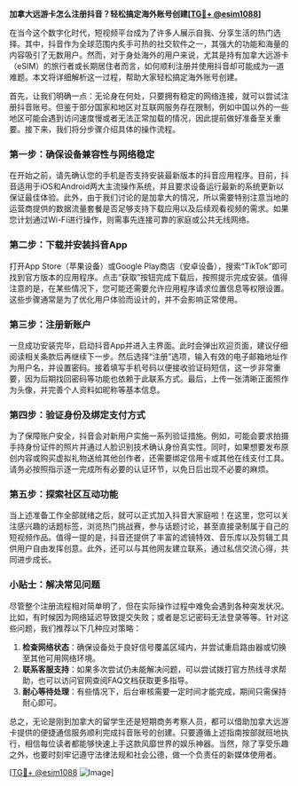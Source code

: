 **加拿大远游卡怎么注册抖音？轻松搞定海外账号创建[[TG💪+ @esim1088](https://t.me/s/esim1088)]**

在当今这个数字化时代，短视频平台成为了许多人展示自我、分享生活的热门选择。其中，抖音作为全球范围内炙手可热的社交软件之一，其强大的功能和海量的内容吸引了无数用户。然而，对于身处海外的用户来说，尤其是持有加拿大远游卡（eSIM）的旅行者或长期居住者而言，如何顺利注册并使用抖音却可能成为一道难题。本文将详细解析这一过程，帮助大家轻松搞定海外账号创建。

首先，让我们明确一点：无论身在何处，只要拥有稳定的网络连接，就可以尝试注册抖音账号。但鉴于部分国家和地区对互联网服务存在限制，例如中国以外的一些地区可能会遇到访问速度慢或者无法正常加载的情况，因此提前做好准备至关重要。接下来，我们将分步骤介绍具体的操作流程。

### 第一步：确保设备兼容性与网络稳定

在开始之前，请先确认您的手机是否支持安装最新版本的抖音应用程序。目前，抖音适用于iOS和Android两大主流操作系统，并且要求设备运行最新的系统更新以保证最佳体验。此外，由于我们讨论的是加拿大的情况，所以需要特别注意当地的运营商提供的数据流量套餐是否足够支持下载应用以及后续观看视频的需求。如果您计划通过Wi-Fi进行操作，则需事先连接可靠的家庭或公共无线网络。

### 第二步：下载并安装抖音App

打开App Store（苹果设备）或Google Play商店（安卓设备），搜索“TikTok”即可找到官方版本的应用程序。点击“获取”按钮完成下载后，按照提示完成安装。值得注意的是，在某些情况下，您可能还需要允许应用程序请求位置信息等权限设置。这些步骤通常是为了优化用户体验而设计的，并不会影响正常使用。

### 第三步：注册新账户

一旦成功安装完毕，启动抖音App并进入主界面。此时会弹出欢迎页面，建议仔细阅读相关条款后再继续下一步。然后选择“注册”选项，输入有效的电子邮箱地址作为用户名，并设置密码。接着填写手机号码以便接收验证码短信，这一步非常重要，因为后期找回密码等功能也依赖于此联系方式。最后，上传一张清晰正面照作为头像，并完善个人资料如昵称等基本信息。

### 第四步：验证身份及绑定支付方式

为了保障账户安全，抖音会对新用户实施一系列验证措施。例如，可能会要求拍摄手持身份证件的照片并通过人脸识别技术确认身份真实性。同时，如果想要发布原创内容或购买虚拟礼物送给其他创作者，还需要绑定信用卡或其他在线支付工具。请务必按照指示逐一完成所有必要的认证环节，以免日后出现不必要的麻烦。

### 第五步：探索社区互动功能

当上述准备工作全部就绪之后，就可以正式加入抖音大家庭啦！在这里，您可以关注感兴趣的话题标签，浏览热门挑战赛，参与话题讨论，甚至直接录制属于自己的短视频作品。值得一提的是，抖音还提供了丰富的滤镜特效、音乐库以及剪辑工具供用户自由发挥创意。此外，还可以与其他网友建立联系，通过私信交流心得，共同进步成长。

### 小贴士：解决常见问题

尽管整个注册流程相对简单明了，但在实际操作过程中难免会遇到各种突发状况。比如，有时候因为网络延迟导致提交失败；或者是忘记密码无法登录等等。针对这些问题，我们推荐以下几种应对策略：

1. **检查网络状态**：确保设备处于良好信号覆盖区域内，并尝试重启路由器或切换至其他可用网络环境。
2. **联系客服支持**：如果多次尝试仍未能解决问题，可以尝试拨打官方热线寻求帮助，也可以访问官网查阅FAQ文档获取更多指导。
3. **耐心等待处理**：有些情况下，后台审核需要一定时间才能完成，期间只需保持耐心即可。

总之，无论是刚到加拿大的留学生还是短期商务考察人员，都可以借助加拿大远游卡提供的便捷通信服务顺利完成抖音账号的创建。只要遵循上述指南按部就班地执行，相信每位读者都能够快速上手这款风靡世界的娱乐神器。当然，除了享受乐趣之外，也要时刻牢记遵守法律法规和社会公德，做一个负责任的新媒体使用者。

[[TG💪+ @esim1088](https://t.me/s/esim1088) ![Image](https://i.postimg.cc/4NQfJmqS/Snipaste-2025-05-13-00-14-12.png)]